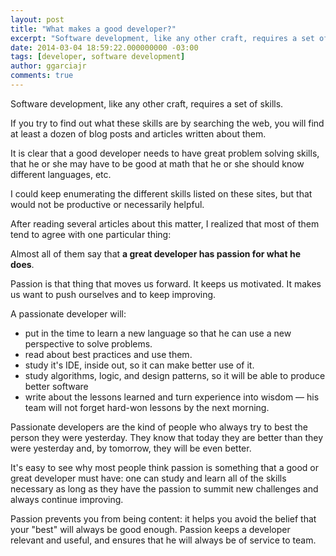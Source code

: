```yaml
---
layout: post
title: "What makes a good developer?"
excerpt: "Software development, like any other craft, requires a set of skills. But, what skills?"
date: 2014-03-04 18:59:22.000000000 -03:00
tags: [developer, software development]
author: ggarciajr
comments: true
---
```


Software development, like any other craft, requires a set of skills.

If you try to find out what these skills are by searching the web, you will find at least a dozen of blog posts and articles written about them.

It is clear that a good developer needs to have great problem solving skills, that he or she may have to be good at math that he or she should know different languages, etc.

I could keep enumerating the different skills listed on these sites, but that would not be productive or necessarily helpful.

After reading several articles about this matter, I realized that most of them tend to agree with one particular thing:

Almost all of them say that **a great developer has passion for what he does**.

Passion is that thing that moves us forward. It keeps us motivated. It makes us want to push ourselves and to keep improving.

A passionate developer will:

* put in the time to learn a new language so that he can use a new perspective to solve problems.
* read about best practices and use them.
* study it's IDE, inside out, so it can make better use of it.
* study algorithms, logic, and design patterns, so it will be able to produce better software
* write about the lessons learned and turn experience into wisdom — his team will not forget hard-won lessons by the next morning.

Passionate developers are the kind of people who always try to best the person they were yesterday.
They know that today they are better than they were yesterday and, by tomorrow, they will be even better.

It's easy to see why most people think passion is something that a good or great developer must have: one can study and learn all of the skills necessary as long as they have the passion to summit new challenges and always continue improving.

Passion prevents you from being content: it helps you avoid the belief that your "best" will always be good enough. Passion keeps a developer relevant and useful, and ensures that he will always be of service to team.
